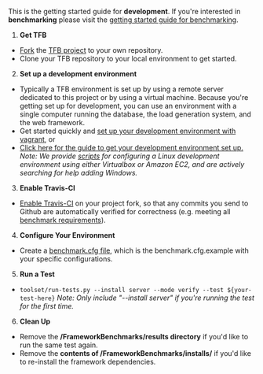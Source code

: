 This is the getting started guide for __development__. If you're interested in __benchmarking__ please visit the [getting started guide for benchmarking](/Benchmarking/Getting-Started-Benchmarking.md).

1. __Get TFB__
  * [Fork](https://help.github.com/articles/fork-a-repo/) the [TFB project](https://github.com/TechEmpower/FrameworkBenchmarks/) to your own repository.
  * Clone your TFB repository to your local environment to get started.
2. __Set up a development environment__  
  * Typically a TFB environment is set up by using a remote server dedicated to this project or by using a virtual machine. Because you're getting set up for development, you can use an environment with a single computer running the database, the load generation system, and the web framework. 
  * Get started quickly and [set up your development environment with vagrant](/Development/Vagrant-Development-Environment.md), or
  * [Click here for the guide to get your development environment set up.](/Development/Installation-Guide.md) *Note: We provide [scripts](/Codebase/Summary-of-Script-Directories.md) for configuring a Linux development environment using either Virtualbox or Amazon EC2, and are actively searching for help adding Windows.*
3. __Enable Travis-CI__
  * [Enable Travis-CI](/Development/Travis-CI) on your project fork, so that any commits you send to Github are automatically verified for correctness (e.g. meeting all [benchmark requirements](/ProjectInformation/Framework-Tests.md#requirements)). 
4. __Configure Your Environment__
  * Create a [benchmark.cfg file](/Codebase/Configuration-File.md), which is the benchmark.cfg.example with your specific configurations.
5. __Run a Test__
  * `toolset/run-tests.py --install server --mode verify --test ${your-test-here}` *Note: Only include "--install server" if you're running the test for the first time.*
6. __Clean Up__
  * Remove the __/FrameworkBenchmarks/results directory__ if you'd like to run the same test again.
  * Remove the __contents of /FrameworkBenchmarks/installs/__ if you'd like to re-install the framework dependencies. 